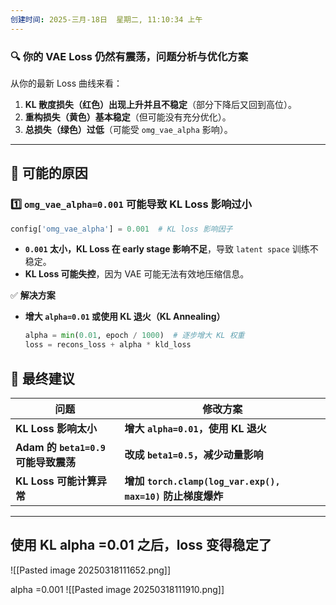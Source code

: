 ```yaml
---
创建时间: 2025-三月-18日  星期二, 11:10:34 上午
---
```

### **🔍 你的 VAE Loss 仍然有震荡，问题分析与优化方案**
从你的最新 Loss 曲线来看：
1. **KL 散度损失（红色）出现上升并且不稳定**（部分下降后又回到高位）。
2. **重构损失（黄色）基本稳定**（但可能没有充分优化）。
3. **总损失（绿色）过低**（可能受 `omg_vae_alpha` 影响）。


---

## **🔎 可能的原因**
### **1️⃣ `omg_vae_alpha=0.001` 可能导致 KL Loss 影响过小**
```python
config['omg_vae_alpha'] = 0.001  # KL loss 影响因子
```
- **`0.001` 太小，KL Loss 在 early stage 影响不足**，导致 `latent space` 训练不稳定。
- **KL Loss 可能失控**，因为 VAE 可能无法有效地压缩信息。

✅ **解决方案**
- **增大 `alpha=0.01` 或使用 KL 退火（KL Annealing）**
  ```python
  alpha = min(0.01, epoch / 1000)  # 逐步增大 KL 权重
  loss = recons_loss + alpha * kld_loss
  ```

## **🚀 最终建议**
| **问题**                        | **修改方案**                                           |
| ----------------------------- | -------------------------------------------------- |
| **KL Loss 影响太小**              | **增大 `alpha=0.01`，使用 KL 退火**                       |
| **Adam 的 `beta1=0.9` 可能导致震荡** | **改成 `beta1=0.5`，减少动量影响**                          |
| **KL Loss 可能计算异常**            | **增加 `torch.clamp(log_var.exp(), max=10)` 防止梯度爆炸** |



---


## 使用 KL alpha  =0.01 之后，loss 变得稳定了

![[Pasted image 20250318111652.png]]

alpha =0.001
![[Pasted image 20250318111910.png]]